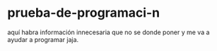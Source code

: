 # prueba-de-programaci-n

aquí habra información innecesaria que no se donde poner y me va a ayudar a programar jaja.

